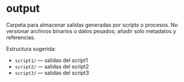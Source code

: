 # output

Carpeta para almacenar salidas generadas por scripts o procesos. No versionar archivos binarios o datos pesados; añadir solo metadatos y referencias.

Estructura sugerida:

- `script1/` — salidas del script1
- `script2/` — salidas del script2
- `script3/` — salidas del script3
